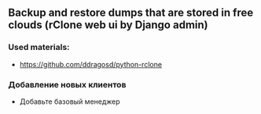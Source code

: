 ## Backup and restore dumps that are stored in free clouds (rClone web ui by Django admin)


### Used materials:
- https://github.com/ddragosd/python-rclone



### Добавление новых клиентов
- Добавьте базовый менеджер